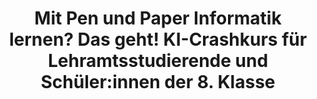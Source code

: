 ---
id: "aid-lab-02" # nochmal überlegen
method: "Seminar"
institution: "Fakultät für Erziehungswissenschaft"
title: "Mit Pen und Paper Informatik lernen? Das geht! KI-Crashkurs für Lehramtsstudierende und Schüler:innen der 8. Klasse"
title_project:
title_short: "Interdisciplinary AI + Data Lab in Teacher Education"
period: "Apr 23 ­­- Mar 24 (12 months)"
foerderlinie: "Transferorientierte Data Literacy"
round: "2"
lecture2go: "70365"
uhh_url: "https://www.hcl.uni-hamburg.de/ddlitlab/data-literacy-lehrlabor/spotlight-dl-lehrlabor-interviewreihe/spotlight-folge-02.html"
contributors: "Maimon Thiems"
mentor: "Prof. Dr. Sandra Schulz, Moritz Kreinsen, Prof. Dr. Sandra Sprenger"
quote:
spotlight_interview: "Ja"
text: |
    KI-Crashkurs für Lehramtsstudierende und Schüler:innen der 8. Klasse: Mit Konzepten wie „AI Unplugged“ können nicht nur Schüler:innen der Sekundarstufe I sondern auch Lehramtsstudierende aller Fächer wertvolles Wissen über die Funktionsweise von KI erlernen. In Ko-Kreation entstehen so auch kleine Forschungsprojekte, in denen das erlernte Wissen direkt zum Einsatz kommt.

    Moritz Kreinsen erzählt uns in diesem Interview über sein Lehrprojekt „Teacher AID Lab - Interdisciplinary AI + Data Lab in Teacher Education“, das im Jahr 2023 und 2024 vom Digital and Data Literacy in Teaching Lab (kurz: DDLitLab) gefördert und an der Fakultät für Erziehungswissenschaften der Universität Hamburg und dem Schülerforschungszentrum Hamburg durchgeführt wurden.

    Das Ziel: Master-Lehramtsstudierenden aller Fächer einen schnellen Einstieg in Grundlagen zu KI zu ermöglichen und dabei zusätzlich das Sammeln von Praxiserfahrungen bei der Arbeit mit Schüler:innen jenseits der üblichen Praktika zu fördern.

image: "https://assets.rrz.uni-hamburg.de/instance_assets/zentrale/20784969/spotlight-data-literacy-lehrlabor--02--moitz-kreinsen--733x414px-f0dd2117219b47ac2aa48410da994dd0eafc087d.png"
image_credit: "UHH / Pawlowski"
link_external: "https://www.sfz-hamburg.de/"
stine:
podcast: "https://www.pod.uni-hamburg.de/1/blog/16__/file/5/s/webplayer/c/episode/spotlight-folge02-kreinsen.mp3"
---
